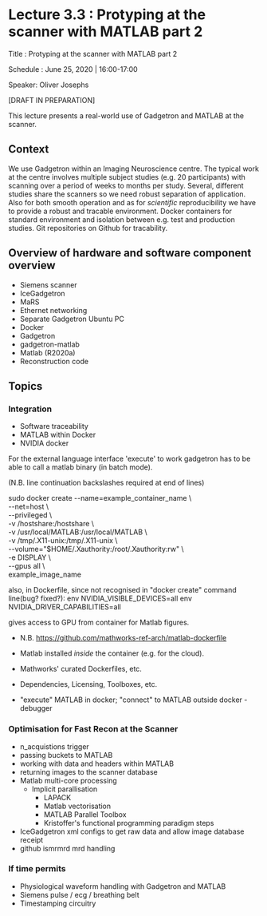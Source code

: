 # Lecture 3.3 : Protyping at the scanner with MATLAB part 2

Title : Protyping at the scanner with MATLAB part 2

Schedule : June 25, 2020 | 16:00-17:00 

Speaker: Oliver Josephs

[DRAFT IN PREPARATION]

This lecture presents a real-world use of Gadgetron and MATLAB at the scanner.

## Context

We use Gadgetron within an Imaging Neuroscience centre. The typical work at the centre involves multiple subject studies (e.g. 20 participants) with scanning over a period of weeks to months per study. Several, different studies share the scanners so we need robust separation of application. Also for both smooth operation and as for _scientific_ reproducibility we have to provide a robust and tracable environment. Docker containers for standard environment and isolation between e.g. test and production studies. Git repositories on Github for tracability.

## Overview of hardware and software component overview

- Siemens scanner
- IceGadgetron
- MaRS
- Ethernet networking
- Separate Gadgetron Ubuntu PC
- Docker
- Gadgetron
- gadgetron-matlab
- Matlab (R2020a)
- Reconstruction code

## Topics

### Integration
- Software traceability
- MATLAB within Docker
- NVIDIA docker

For the external language interface 'execute' to work gadgetron has to be able to call a matlab binary (in batch mode).


(N.B. line continuation backslashes required at end of lines)

sudo docker create --name=example_container_name \\\
  --net=host \\\
  --privileged \\\
  -v /hostshare:/hostshare \\\
  -v /usr/local/MATLAB:/usr/local/MATLAB \\\
  -v /tmp/.X11-unix:/tmp/.X11-unix \\\
  --volume="$HOME/.Xauthority:/root/.Xauthority:rw" \\\
  -e DISPLAY \\\
  --gpus all \\\
  example_image_name
  
also, in Dockerfile, since not recognised in "docker create" command line(bug? fixed?):
env NVIDIA_VISIBLE_DEVICES=all
env NVIDIA_DRIVER_CAPABILITIES=all

gives access to GPU from container for Matlab figures.
  
- N.B. https://github.com/mathworks-ref-arch/matlab-dockerfile
 - Matlab installed _inside_ the container (e.g. for the cloud).
 - Mathworks' curated Dockerfiles, etc.
 - Dependencies, Licensing, Toolboxes, etc.
 
- "execute" MATLAB in docker; "connect" to MATLAB outside docker - debugger

### Optimisation for Fast Recon at the Scanner

- n_acquistions trigger
- passing buckets to MATLAB
- working with data and headers within MATLAB
- returning images to the scanner database
- Matlab multi-core processing
  - Implicit parallisation
      - LAPACK
      - Matlab vectorisation
      - MATLAB Parallel Toolbox
      - Kristoffer's functional programming paradigm steps
- IceGadgetron xml configs to get raw data and allow image database receipt
- github ismrmrd mrd handling

### If time permits
- Physiological waveform handling with Gadgetron and MATLAB
- Siemens pulse / ecg / breathing belt
- Timestamping circuitry
